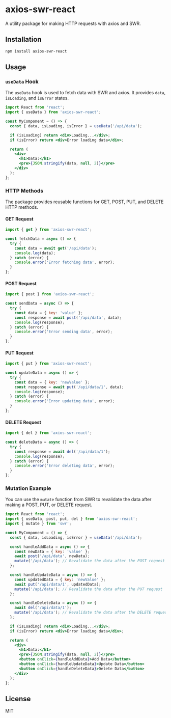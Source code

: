 # axios-swr-react

A utility package for making HTTP requests with axios and SWR.

## Installation

```sh
npm install axios-swr-react
```

## Usage

### `useData` Hook

The `useData` hook is used to fetch data with SWR and axios. It provides `data`, `isLoading`, and `isError` states.

```jsx
import React from 'react';
import { useData } from 'axios-swr-react';

const MyComponent = () => {
  const { data, isLoading, isError } = useData('/api/data');

  if (isLoading) return <div>Loading...</div>;
  if (isError) return <div>Error loading data</div>;

  return (
    <div>
      <h1>Data:</h1>
      <pre>{JSON.stringify(data, null, 2)}</pre>
    </div>
  );
};
```

### HTTP Methods

The package provides reusable functions for GET, POST, PUT, and DELETE HTTP methods.

#### GET Request

```jsx
import { get } from 'axios-swr-react';

const fetchData = async () => {
  try {
    const data = await get('/api/data');
    console.log(data);
  } catch (error) {
    console.error('Error fetching data', error);
  }
};
```

#### POST Request

```jsx
import { post } from 'axios-swr-react';

const sendData = async () => {
  try {
    const data = { key: 'value' };
    const response = await post('/api/data', data);
    console.log(response);
  } catch (error) {
    console.error('Error sending data', error);
  }
};
```

#### PUT Request

```jsx
import { put } from 'axios-swr-react';

const updateData = async () => {
  try {
    const data = { key: 'newValue' };
    const response = await put('/api/data/1', data);
    console.log(response);
  } catch (error) {
    console.error('Error updating data', error);
  }
};
```

#### DELETE Request

```jsx
import { del } from 'axios-swr-react';

const deleteData = async () => {
  try {
    const response = await del('/api/data/1');
    console.log(response);
  } catch (error) {
    console.error('Error deleting data', error);
  }
};
```

### Mutation Example

You can use the `mutate` function from SWR to revalidate the data after making a POST, PUT, or DELETE request.

```jsx
import React from 'react';
import { useData, post, put, del } from 'axios-swr-react';
import { mutate } from 'swr';

const MyComponent = () => {
  const { data, isLoading, isError } = useData('/api/data');

  const handleAddData = async () => {
    const newData = { key: 'value' };
    await post('/api/data', newData);
    mutate('/api/data'); // Revalidate the data after the POST request
  };

  const handleUpdateData = async () => {
    const updatedData = { key: 'newValue' };
    await put('/api/data/1', updatedData);
    mutate('/api/data'); // Revalidate the data after the PUT request
  };

  const handleDeleteData = async () => {
    await del('/api/data/1');
    mutate('/api/data'); // Revalidate the data after the DELETE request
  };

  if (isLoading) return <div>Loading...</div>;
  if (isError) return <div>Error loading data</div>;

  return (
    <div>
      <h1>Data:</h1>
      <pre>{JSON.stringify(data, null, 2)}</pre>
      <button onClick={handleAddData}>Add Data</button>
      <button onClick={handleUpdateData}>Update Data</button>
      <button onClick={handleDeleteData}>Delete Data</button>
    </div>
  );
};
```

## License

MIT
